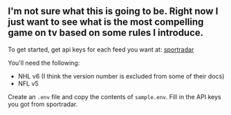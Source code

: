 ## I'm not sure what this is going to be. Right now I just want to see what is the most compelling game on tv based on some rules I introduce.

To get started, get api keys for each feed you want at: [sportradar](https://developer.sportradar.com/)

You'll need the following:
- NHL v6 (I think the version number is excluded from some of their docs)
- NFL v5

Create an `.env` file and copy the contents of `sample.env`. Fill in the API keys you got from sportradar.

